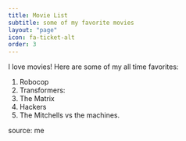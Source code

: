 ```yaml
---
title: Movie List
subtitle: some of my favorite movies
layout: "page"
icon: fa-ticket-alt
order: 3
---
```


I love movies! Here are some of my all time favorites:

1. Robocop
2. Transformers:
3. The Matrix
4. Hackers
5. The Mitchells vs the machines.


source: me
